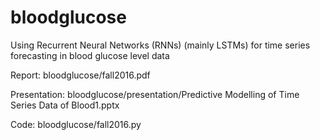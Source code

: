 # bloodglucose
Using Recurrent Neural Networks (RNNs) (mainly LSTMs) for time series forecasting in blood glucose level data

Report:
bloodglucose/fall2016.pdf
 
Presentation:
bloodglucose/presentation/Predictive Modelling of Time Series Data of Blood1.pptx 

Code:
bloodglucose/fall2016.py 
